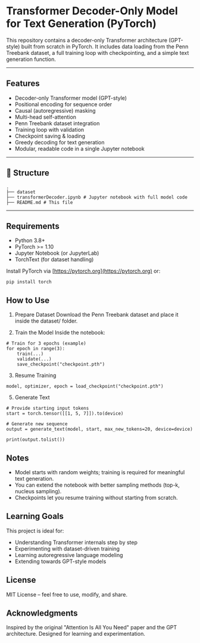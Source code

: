 # Transformer Decoder-Only Model for Text Generation (PyTorch)

This repository contains a decoder-only Transformer architecture (GPT-style) built from scratch in PyTorch.
It includes data loading from the Penn Treebank dataset, a full training loop with checkpointing, and a simple text generation function.

---

## Features

- Decoder-only Transformer model (GPT-style)
- Positional encoding for sequence order
- Causal (autoregressive) masking
- Multi-head self-attention
- Penn Treebank dataset integration
- Training loop with validation
- Checkpoint saving & loading
- Greedy decoding for text generation
- Modular, readable code in a single Jupyter notebook

---

## 📁 Structure
```
.
├── dataset
├── transformerDecoder.ipynb # Jupyter notebook with full model code
├── README.md # This file
```
---

## Requirements

- Python 3.8+
- PyTorch >= 1.10
- Jupyter Notebook (or JupyterLab)
- TorchText (for dataset handling)

Install PyTorch via [https://pytorch.org](https://pytorch.org) or:

```
pip install torch
```
## How to Use

1. Prepare Dataset
Download the Penn Treebank dataset
and place it inside the dataset/ folder.

2. Train the Model
Inside the notebook:
```
# Train for 3 epochs (example)
for epoch in range(3):
    train(...)
    validate(...)
    save_checkpoint("checkpoint.pth")
```
3. Resume Training
```
model, optimizer, epoch = load_checkpoint("checkpoint.pth")
```
5. Generate Text
```
# Provide starting input tokens
start = torch.tensor([[1, 5, 7]]).to(device)

# Generate new sequence
output = generate_text(model, start, max_new_tokens=20, device=device)

print(output.tolist())
```
## Notes
- Model starts with random weights; training is required for meaningful text generation.
- You can extend the notebook with better sampling methods (top-k, nucleus sampling).
- Checkpoints let you resume training without starting from scratch.

## Learning Goals
This project is ideal for:
- Understanding Transformer internals step by step
- Experimenting with dataset-driven training
- Learning autoregressive language modeling
- Extending towards GPT-style models

## License
MIT License – feel free to use, modify, and share.

## Acknowledgments
Inspired by the original "Attention Is All You Need" paper and the GPT architecture. Designed for learning and experimentation.

